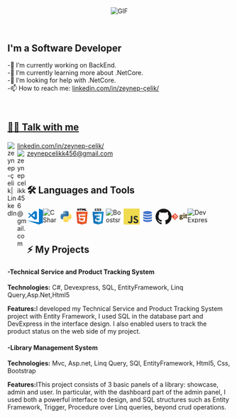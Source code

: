 <br />
<div align="center">
  <img align="center" alt="GIF" src="https://r.resimlink.com/a9kDl78.gif" width="1000" height="500" />
</div> 
<br />
<br />

<h2 align="left">
I'm a Software Developer
</h2>
-🔭 I’m currently working on BackEnd.<br/>
-🌱 I’m currently learning more about .NetCore.<br/>
-🤔 I’m looking for help with .NetCore.<br/>
-📫 How to reach me: <a href="https://www.linkedin.com/in/zeynep-%C3%A7elik/" align="left" alt="zeynep-çelik| LinkedIn" width="22px">linkedin.com/in/zeynep-çelik/</> <br />

<br /><h2 align="left">
 🤝🏻 Talk with me 
</h2>

[<img align="left" alt="zeynep-çelik| LinkedIn" width="22px" src="https://cdn.jsdelivr.net/npm/simple-icons@v3/icons/linkedin.svg" />][linkedin]<a href="https://www.linkedin.com/in/zeynep-%C3%A7elik/" align="left" alt="zeynep-çelik| LinkedIn" width="22px">linkedin.com/in/zeynep-çelik/<a/><br />
<img align="left" alt="zeynepcelikk456@gmail.com" width="22px" src="https://cdn4.iconfinder.com/data/icons/social-media-logos-6/512/112-gmail_email_mail-512.png"/> zeynepcelikk456@gmail.com <br />

<br /><h2 align="left">
 🛠 Languages and Tools
</h2>

<img align="left" alt="Visual Studio Code" width="36px" src="https://raw.githubusercontent.com/github/explore/80688e429a7d4ef2fca1e82350fe8e3517d3494d/topics/visual-studio-code/visual-studio-code.png" />
<img align="left" alt="CSharp" width="34px"  height="34px"  src="https://seeklogo.com/images/C/c-sharp-c-logo-02F17714BA-seeklogo.com.png" />
<img align="left" alt="python" width="36px" src="https://raw.githubusercontent.com/github/explore/80688e429a7d4ef2fca1e82350fe8e3517d3494d/topics/python/python.png" />
<img align="left" alt="HTML5" width="36px" src="https://raw.githubusercontent.com/github/explore/80688e429a7d4ef2fca1e82350fe8e3517d3494d/topics/html/html.png" />
<img align="left" alt="CSS3" width="36px" src="https://raw.githubusercontent.com/github/explore/80688e429a7d4ef2fca1e82350fe8e3517d3494d/topics/css/css.png" />
<img align="left" alt="Boostsrap" width="40px"  height="40px" src="https://www.logo.wine/a/logo/Bootstrap_(front-end_framework)/Bootstrap_(front-end_framework)-Logo.wine.svg"/>
<img align="left" alt="JavaScript" width="36px" src="https://raw.githubusercontent.com/github/explore/80688e429a7d4ef2fca1e82350fe8e3517d3494d/topics/javascript/javascript.png" />
<img align="left" alt="SQL" width="36px" src="https://raw.githubusercontent.com/github/explore/80688e429a7d4ef2fca1e82350fe8e3517d3494d/topics/sql/sql.png" />
<img align="left" alt="GitHub" width="36px" src="https://raw.githubusercontent.com/github/explore/78df643247d429f6cc873026c0622819ad797942/topics/github/github.png" />
<img align="left" alt="Git" width="36px" src="https://raw.githubusercontent.com/github/explore/80688e429a7d4ef2fca1e82350fe8e3517d3494d/topics/git/git.png" />
<img align="left" alt="DevExpress" width="46px" height="32px" src="https://lh3.googleusercontent.com/proxy/aFlrIh-YmMFIZdo9XAbzXWg6zTgUKBL0BWNfCIdvHCyPJIA_RqTj-pJOXhG3wt7q3whGnBtn2I1X8Bl6kSAZXEa6u_p5KpVTlra8Q388YTAGig"/> <br />

<br /><h2 align="left">
⚡ My Projects
</h2>
 <h4 align="left">
 -Technical Service and Product Tracking System
</h4>
<p align="left">
 <b> Technologies:</b> C#, Devexpress, SQL, EntityFramework, Linq Query,Asp.Net,Html5
</p>

<p align="left">
<b> Features:</b>I developed my Technical Service and Product Tracking System project with Entity Framework, I used SQL in the database part and DevExpress in the interface design. I also enabled users to track the product status on the web side of my project.
</p> 

 
 <h4 align="left">
 -Library Management System
</h4>
<p align="left">
 <b> Technologies:</b> Mvc, Asp.net, Linq Query, SQl, EntityFramework, Html5, Css, Bootstrap
</p>

<p align="left">
<b> Features:</b>IThis project consists of 3 basic panels of a library: showcase, admin and user. In particular, with the dashboard part of the admin panel, I used both a powerful interface to design, and SQL structures such as Entity Framework, Trigger, Procedure over Linq queries, beyond crud operations.
</p> 
 
<br />
<br />


[linkedin]: https://www.linkedin.com/in/zeynep-%C3%A7elik/
